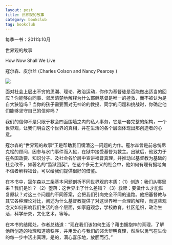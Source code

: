 ```yaml
---
layout: post
title: 世界观的故事 
category: bookclub
tag: bookclub
---
```


每季一书：2011年10月

世界观的故事 

How Now Shall We Live

寇尔森、皮尔丝 (Charles Colson and Nancy Pearcey ) 

<img src="http://media.wcec-home.org/image/bookclub/howNowShallWeLive.png" >

面对社会上层出不穷的思潮、理论、政治运动，你作为基督徒是否能做出适当的回应？你能够向同事、邻居清楚地解释为什么耶稣基督是唯一的拯救，而不被认为是自大狭隘吗？当你的孩子需要面对无神论的教授、同学的问题和挑战时，你确定他们能够坚守自己的信仰吗？ 

我们的信仰不是只限于教会四面围墙之内的私人事务，它是一套完整的架构，一个世界观，让我们明白这个世界的真相，并在生活的各个层面体现出那创造者的心意。 

寇尔森的“世界观的故事”正是帮助我们缡清这一问题的力作。寇尔森曾是前总统尼克松的顾问，因参与水门事件而入狱，在狱中接受基督为救主。出狱后，他致力于在各国政要、知识分子、及社会各阶层中宣讲福音真理，并推动以基督教为基础的社会改革，如著名的“监狱团契”。在这个多元主义的社会中，他如何有理有据地向不信者解释福音，可以给我们提供很好的借鉴。 

在本书中，寇尔森以三条基本问题剖析不同世界观的本质：（1）创造：我们从哪里来？我们是谁？（2）堕落：这世界出了什么差错？（3）救赎：要做什么才能恢复原状？对这三个问题的不同答案，会把我们引向完全不同的道路。他把基督教与其它各种理论对比，阐述为什么基督教提供了对这世界唯一合理的解释，而这些观念又如何影响我们生活的各个层面，如家庭观念，学校教育，社区组织，政治生活，科学研究，文化艺术，等等。 

在本书的结尾处，作者总结道：“现在我们该如何生活？藉由拥抱神的真理，了解他所创造的物理和道德秩序，并用爱心与我们的邻舍辩明真理，然后以勇气在生命的每一步中活出真理。是的，满心喜乐地，放胆而行。” 




